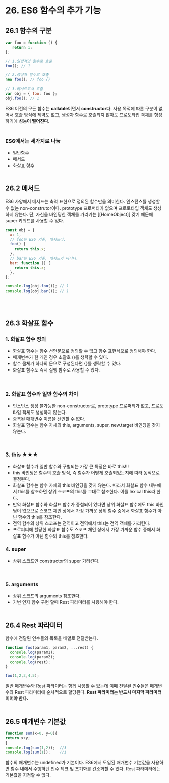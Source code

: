 # 26. ES6 함수의 추가 기능

## 26.1 함수의 구분
```js
var foo = function () {
   return 1;
};

// 1.일반적인 함수로 호출
foo(); // 1

// 2.생성자 함수로 호출
new foo(); // foo {}

// 3.메서드로서 호출
var obj = { foo: foo };
obj.foo(); // 1
```

ES6 이전의 모든 함수는 **callable**이면서 **constructor**다.
사용 목적에 따른 구분이 없어서 호출 방식에 제약도 없고, 생성자 함수로 호출되지 않아도 프로토타입 객체를 형성하기에 **성능이 떨어진다.**
<br><br>
### ES6에서는 세가지로 나눔 
- 일반함수
- 메서드
- 화살표 함수
<br><br>

## 26.2 메서드
ES6 사양에서 메서드는 축약 표현으로 정의된 함수만을 의미한다.
인스턴스를 생성할 수 없는 non-construtor이다.
prototype 프로퍼티가 없으며 프로토타입 객체도 생성하지 않는다.
단, 자신을 바인딩한 객체를 가리키는 [[HomeObject]] 갖기 때문에 super 키워드를 사용할 수 있다.
```js
const obj = {
  x: 1,
  // foo는 ES6 기준, 메서드다.
  foo() {
    return this.x;
  },
  // bar는 ES6 기준, 메서드가 아니다.
  bar: function () {
    return this.x;
  },
};

console.log(obj.foo()); // 1
console.log(obj.bar()); // 1
```
<br><br>

## 26.3 화살표 함수

### 1. 화살표 함수 정의
- 화살표 함수는 함수 선언문으로 정의할 수 없고 함수 표현식으로 정의해야 한다.
- 매개변수가 한 개인 경우 소괄호 ()를 생략할 수 있다.
- 함수 몸체가 하나의 문으로 구성된다면 {}를 생략할 수 있다.
- 화살표 함수도 즉시 실행 함수로 사용할 수 있다.
<br>

### 2. 화살표 함수와 일반 함수의 차이
- 인스턴스 생성 불가능한 non-constructor로, prototype 프로퍼티가 없고, 프로토타입 객체도 생성하지 않는다.
- 중복된 매개변수 이름을 선언할 수 없다.
- 화살표 함수는 함수 자체의 this, arguments, super, new.target 바인딩을 갖지 않는다.
<br>

### 3. this ★★★
- 화살표 함수가 일반 함수와 구별되는 가장 큰 특징은 바로 this!!!
- this 바인딩은 함수의 호출 방식, 즉 함수가 어떻게 호출되었는지에 따라 동적으로 결정된다.
- 화살표 함수는 함수 자체의 this 바인딩을 갖지 않는다.
따라서 화살표 함수 내부에서 this를 참조하면 상위 스코프의 this를 그대로 참조한다. 이를 lexical this라 한다.
- 만약 화살표 함수와 화살표 함수가 중첩되어 있다면 상위 화살표 함수에도 this 바인딩이 없으므로 스코프 체인 상에서 가장 가까운 상위 함수 중에서 화살표 함수가 아닌 함수의 this를 참조한다.
- 전역 함수의 상위 스코프는 전역이고 전역에서 this는 전역 객체를 가리킨다.
- 프로퍼티에 할당한 화살표 함수도 스코프 체인 상에서 가장 가까운 함수 중에서 화살표 함수가 아닌 함수의 this를 참조한다.

### 4. super
- 상위 스코프인 constructor의 super 가리킨다.
<br>

### 5. arguments
- 상위 스코프의 arguments 참조한다.
- 가변 인자 함수 구현 할때 Rest 파라미터를 사용해야 한다.
<br><br>

## 26.4 Rest 파라미터
함수에 전달된 인수들의 목록을 배열로 전달받는다.
```js
function foo(param1, param2, ...rest) {
  console.log(param1);
  console.log(param2);
  console.log(rest);
}

foo(1,2,3,4,5);
```
일반 매개변수와 Rest 파라미터는 함께 사용할 수 있는데 이때 전달된 인수들은 매개변수와 Rest 파라미터에 순차적으로 할당된다. **Rest 파라미터는 반드시 마지막 파라미터이어야 한다.**
<br><br>

## 26.5 매개변수 기본값
```js
function sum(x=0, y=0){
return x+y;
}
console.log(sum(1,2));	//3
console.log(sum(1));	//1
```
함수의 매개변수는 undefined가 기본이다.
ES6에서 도입된 매개변수 기본값을 사용하면 함수 내에서 수행하던 인수 체크 및 초기화를 간소화할 수 있다.
Rest 파라미터에는 기본값을 지정할 수 없다.